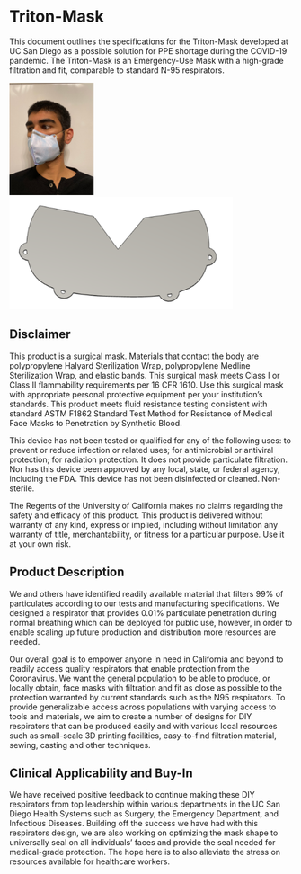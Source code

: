 # Triton-Mask

This document outlines the specifications for the Triton-Mask developed at UC San Diego as a possible solution for PPE shortage during the COVID-19 pandemic. The Triton-Mask is an Emergency-Use Mask with a high-grade filtration and fit, comparable to standard N-95 respirators.

<img src="https://github.com/WeibelLab/Triton-Mask/blob/master/Triton-Mask.jpeg" height="200"/> <img src="https://github.com/WeibelLab/Triton-Mask/blob/master/Triton-Mask_Model.png" height="200"/> 

## Disclaimer

This product is a surgical mask. Materials that contact the body are polypropylene Halyard Sterilization Wrap, polypropylene Medline Sterilization Wrap, and elastic bands. This surgical mask meets Class I or Class II flammability requirements per 16 CFR 1610. Use this surgical mask with appropriate personal protective equipment per your institution’s standards. This product meets fluid resistance testing consistent with standard ASTM F1862 Standard Test Method for Resistance of Medical Face Masks to Penetration by Synthetic Blood.

This device has not been tested or qualified for any of the following uses: to prevent or reduce infection or related uses; for antimicrobial or antiviral protection; for radiation protection. It does not provide particulate filtration. Nor has this device been approved by any local, state, or federal agency, including the FDA. This device has not been disinfected or cleaned. Non-sterile.

The Regents of the University of California makes no claims regarding the safety and efficacy of this product. This product is delivered without warranty of any kind, express or implied, including without limitation any warranty of title, merchantability, or fitness for a particular purpose. Use it at your own risk.

## Product Description
We and others have identified readily available material that filters 99% of particulates according to our tests and manufacturing specifications. We designed a respirator that provides 0.01% particulate penetration during normal breathing which can be deployed for public use, however, in order to enable scaling up future production and distribution more resources are needed.

Our overall goal is to empower anyone in need in California and beyond to readily access quality respirators that enable protection from the Coronavirus. We want the general population to be able to produce, or locally obtain, face masks with filtration and fit as close as possible to the protection warranted by current standards such as the N95 respirators. To provide generalizable access across populations with varying access to tools and materials, we aim to create a number of designs for DIY respirators that can be produced easily and with various local resources such as small-scale 3D printing facilities, easy-to-find filtration material, sewing, casting and other techniques.

## Clinical Applicability and Buy-In
We have received positive feedback to continue making these DIY respirators from top leadership within various departments in the UC San Diego Health Systems such as Surgery, the Emergency Department, and Infectious Diseases. Building off the success we have had with this respirators design, we are also working on optimizing the mask shape to universally seal on all individuals’ faces and provide the seal needed for medical-grade protection. The hope here is to also alleviate the stress on resources available for healthcare workers.
